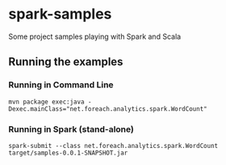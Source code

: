 # spark-samples

Some project samples playing with Spark and Scala

## Running the examples

### Running in Command Line
```
mvn package exec:java -Dexec.mainClass="net.foreach.analytics.spark.WordCount"
```

### Running in Spark (stand-alone)
```
spark-submit --class net.foreach.analytics.spark.WordCount target/samples-0.0.1-SNAPSHOT.jar 
```